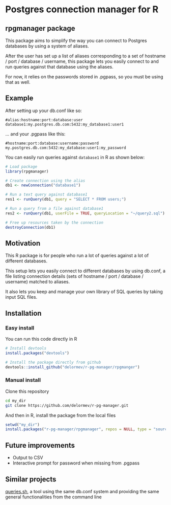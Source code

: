 # Postgres connection manager for R

## rpgmanager package

This package aims to simplify the way you can connect to Postgres databases by using a system of aliases.

After the user has set up a list of aliases corresponding to a set of hostname / port / database / username, this package lets you easily connect to and run queries against that database using the aliases.

For now, it relies on the passwords stored in .pgpass, so you must be using that as well. 

## Example

After setting up your db.conf like so:

```
#alias:hostname:port:database:user
database1:my.postgres.db.com:5432:my_database1:user1
```

... and your .pgpass like this:
```
#hostname:port:database:username:password
my.postgres.db.com:5432:my_database:user1:my_password
```

You can easily run queries against `database1` in R as shown below:
```R
# Load package
library(rpgmanager)

# Create connection using the alias
db1 <- newConnection("database1")

# Run a text query against database1
res1 <- runQuery(db1, query = "SELECT * FROM users;")

# Run a query from a file against database1
res2 <- runQuery(db1, userFile = TRUE, queryLocation = "~/query2.sql")

# Free up resources taken by the connection
destroyConnection(db1)
```

## Motivation

This R package is for people who run a lot of queries against a lot of different databases. 

This setup lets you easily connect to different databases by using db.conf, a file listing 
connection details (sets of hostname / port / database / username) matched to aliases.

It also lets you keep and manage your own library of SQL queries by taking input SQL files.

## Installation

### Easy install

You can run this code directly in R
```R
# Install devtools
install.packages("devtools")

# Install the package directly from github
devtools::install_github("delormev/r-pg-manager/rpgmanger")
```

### Manual install

Clone this repository
```bash
cd my_dir
git clone https://github.com/delormev/r-pg-manager.git
```

And then in R, install the package from the local files
```R
setwd("my_dir")
install.packages("r-pg-manager/rpgmanager", repos = NULL, type = "source")
```

## Future improvements

* Output to CSV
* Interactive prompt for password when missing from .pgpass

## Similar projects
[queries.sh](https://github.com/delormev/database-utilities#queriessh), a tool using the same db.conf system and providing the same general functionalities from the command line